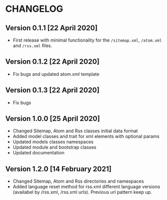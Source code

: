 # CHANGELOG

## Version 0.1.1 [22 April 2020]

- First release with minimal functionality for the `/sitemap.xml`, `/atom.xml` and `/rss.xml` files.

## Version 0.1.2 [22 April 2020]

- Fix bugs and updated atom.xml template

## Version 0.1.3 [22 April 2020]

- Fix bugs

## Version 1.0.0 [25 April 2020]

- Changed Sitemap, Atom and Rss classes initial data format
- Added model classes and trait for xml elements with optional params
- Updated models classes namespaces
- Updated module and bootstrap classes
- Updated documentation

## Version 1.2.0 [14 February 2021]

- Changed Sitemap, Atom and Rss directories and namespaces
- Added language reset method for rss.xml different language versions (availabel
    by <lang1>/rss.xml, <lang2>/rss.xml urls). Previous url pattern keep up.
